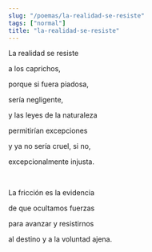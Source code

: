 ```yaml
---
slug: "/poemas/la-realidad-se-resiste"
tags: ["normal"]
title: "la-realidad-se-resiste"
---
```

La realidad se resiste

a los caprichos,

porque si fuera piadosa,

sería negligente,

y las leyes de la naturaleza

permitirían excepciones

y ya no sería cruel, si no,

excepcionalmente injusta.

&nbsp;

La fricción es la evidencia

de que ocultamos fuerzas

para avanzar y resistirnos

al destino y a la voluntad ajena.